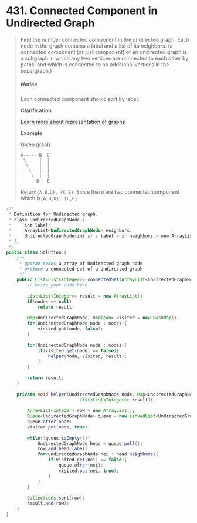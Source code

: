 # 431. Connected Component in Undirected Graph

> Find the number connected component in the undirected graph. Each node in the graph contains a label and a list of its neighbors. \(a connected component \(or just component\) of an undirected graph is a subgraph in which any two vertices are connected to each other by paths, and which is connected to no additional vertices in the supergraph.\)
>
> ##### Notice
>
> Each connected component should sort by label.
>
> **Clarification**
>
> [Learn more about representation of graphs](http://www.lintcode.com/help/graph)
>
> **Example**
>
> Given graph:
>
> ```
> A------B  C
>  \     |  | 
>   \    |  |
>    \   |  |
>     \  |  |
>       D   E
>
> ```
>
> Return`{A,B,D}, {C,E}`. Since there are two connected component which is`{A,B,D}, {C,E}`

```java
/**
 * Definition for Undirected graph.
 * class UndirectedGraphNode {
 *     int label;
 *     ArrayList<UndirectedGraphNode> neighbors;
 *     UndirectedGraphNode(int x) { label = x; neighbors = new ArrayList<UndirectedGraphNode>(); }
 * };
 */
public class Solution {
    /**
     * @param nodes a array of Undirected graph node
     * @return a connected set of a Undirected graph
     */
    public List<List<Integer>> connectedSet(ArrayList<UndirectedGraphNode> nodes) {
        // Write your code here
        
        List<List<Integer>> result = new ArrayList();
        if(nodes == null)
            return result;
            
        Map<UndirectedGraphNode, Boolean> visited = new HashMap();
        for(UndirectedGraphNode node : nodes){
            visited.put(node, false);
        }
        
        for(UndirectedGraphNode node : nodes){
            if(visited.get(node) == false){
                helper(node, visited, result);
            }
        }
        
        return result;
    }
    
    private void helper(UndirectedGraphNode node, Map<UndirectedGraphNode, Boolean> visited, 
                            List<List<Integer>> result){
        
        ArrayList<Integer> row = new ArrayList();
        Queue<UndirectedGraphNode> queue = new LinkedList<UndirectedGraphNode>();
        queue.offer(node);
        visited.put(node, true);
        
        while(!queue.isEmpty()){
            UndirectedGraphNode head = queue.poll();
            row.add(head.label);
            for(UndirectedGraphNode nei : head.neighbors){
                if(visited.get(nei) == false){
                    queue.offer(nei);
                    visited.put(nei, true);
                }
            }
        }
        
        Collections.sort(row);
        result.add(row);
    }
}
```



